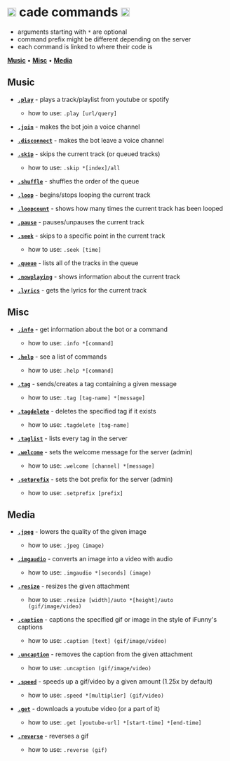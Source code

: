 # <img src='https://i.imgur.com/yxm0XNL.gif' width='20'> cade commands <img src='https://i.imgur.com/yxm0XNL.gif' width='20'>
-  arguments starting with `*` are optional<br>
-  command prefix might be different depending on the server<br>
-  each command is linked to where their code is

[**Music**](#music) • [**Misc**](#misc) • [**Media**](#media)


## Music
-  [**`.play`**](https://github.com/clearlakes/cade/blob/main/cogs/music.py#L52) - plays a track/playlist from youtube or spotify
   -  how to use: `.play [url/query]`

-  [**`.join`**](https://github.com/clearlakes/cade/blob/main/cogs/music.py#L99) - makes the bot join a voice channel

-  [**`.disconnect`**](https://github.com/clearlakes/cade/blob/main/cogs/music.py#L115) - makes the bot leave a voice channel

-  [**`.skip`**](https://github.com/clearlakes/cade/blob/main/cogs/music.py#L130) - skips the current track (or queued tracks)
   -  how to use: `.skip *[index]/all`

-  [**`.shuffle`**](https://github.com/clearlakes/cade/blob/main/cogs/music.py#L230) - shuffles the order of the queue

-  [**`.loop`**](https://github.com/clearlakes/cade/blob/main/cogs/music.py#L248) - begins/stops looping the current track

-  [**`.loopcount`**](https://github.com/clearlakes/cade/blob/main/cogs/music.py#L266) - shows how many times the current track has been looped

-  [**`.pause`**](https://github.com/clearlakes/cade/blob/main/cogs/music.py#L280) - pauses/unpauses the current track

-  [**`.seek`**](https://github.com/clearlakes/cade/blob/main/cogs/music.py#L294) - skips to a specific point in the current track
   -  how to use: `.seek [time]`

-  [**`.queue`**](https://github.com/clearlakes/cade/blob/main/cogs/music.py#L344) - lists all of the tracks in the queue

-  [**`.nowplaying`**](https://github.com/clearlakes/cade/blob/main/cogs/music.py#L358) - shows information about the current track

-  [**`.lyrics`**](https://github.com/clearlakes/cade/blob/main/cogs/music.py#L372) - gets the lyrics for the current track


## Misc
-  [**`.info`**](https://github.com/clearlakes/cade/blob/main/cogs/misc.py#L123) - get information about the bot or a command
   -  how to use: `.info *[command]`

-  [**`.help`**](https://github.com/clearlakes/cade/blob/main/cogs/misc.py#L186) - see a list of commands
   -  how to use: `.help *[command]`

-  [**`.tag`**](https://github.com/clearlakes/cade/blob/main/cogs/misc.py#L233) - sends/creates a tag containing a given message
   -  how to use: `.tag [tag-name] *[message]`

-  [**`.tagdelete`**](https://github.com/clearlakes/cade/blob/main/cogs/misc.py#L257) - deletes the specified tag if it exists
   -  how to use: `.tagdelete [tag-name]`

-  [**`.taglist`**](https://github.com/clearlakes/cade/blob/main/cogs/misc.py#L274) - lists every tag in the server

-  [**`.welcome`**](https://github.com/clearlakes/cade/blob/main/cogs/misc.py#L293) - sets the welcome message for the server (admin)
   -  how to use: `.welcome [channel] *[message]`

-  [**`.setprefix`**](https://github.com/clearlakes/cade/blob/main/cogs/misc.py#L316) - sets the bot prefix for the server (admin)
   -  how to use: `.setprefix [prefix]`


## Media
-  [**`.jpeg`**](https://github.com/clearlakes/cade/blob/main/cogs/media.py#L33) - lowers the quality of the given image
   -  how to use: `.jpeg (image)`

-  [**`.imgaudio`**](https://github.com/clearlakes/cade/blob/main/cogs/media.py#L48) - converts an image into a video with audio
   -  how to use: `.imgaudio *[seconds] (image)`

-  [**`.resize`**](https://github.com/clearlakes/cade/blob/main/cogs/media.py#L199) - resizes the given attachment
   -  how to use: `.resize [width]/auto *[height]/auto (gif/image/video)`

-  [**`.caption`**](https://github.com/clearlakes/cade/blob/main/cogs/media.py#L241) - captions the specified gif or image in the style of iFunny's captions
   -  how to use: `.caption [text] (gif/image/video)`

-  [**`.uncaption`**](https://github.com/clearlakes/cade/blob/main/cogs/media.py#L254) - removes the caption from the given attachment
   -  how to use: `.uncaption (gif/image/video)`

-  [**`.speed`**](https://github.com/clearlakes/cade/blob/main/cogs/media.py#L267) - speeds up a gif/video by a given amount (1.25x by default)
   -  how to use: `.speed *[multiplier] (gif/video)`

-  [**`.get`**](https://github.com/clearlakes/cade/blob/main/cogs/media.py#L291) - downloads a youtube video (or a part of it)
   -  how to use: `.get [youtube-url] *[start-time] *[end-time]`

-  [**`.reverse`**](https://github.com/clearlakes/cade/blob/main/cogs/media.py#L373) - reverses a gif
   -  how to use: `.reverse (gif)`